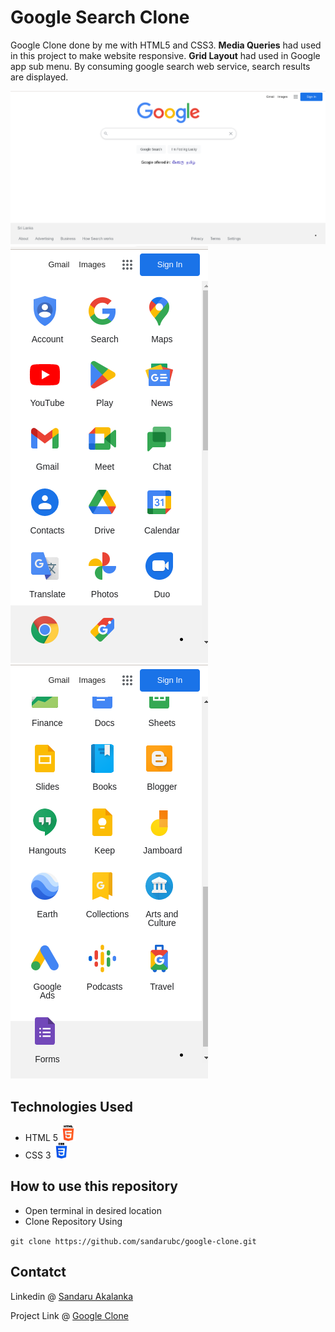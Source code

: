 # Google Search Clone

Google Clone done by me with HTML5 and CSS3. **Media Queries** had used in this project to make website responsive. **Grid Layout** had used in Google app sub menu. By consuming google search web service, search results are displayed.

![img](image/Screenshot-1.png)
![img](/image/screen-2.png)
![img](/image/screen-3.png)


## Technologies Used

- HTML 5 <img src="image/HTML.png" width=25px>
- CSS 3 <img src="image/CSS.png" width=25px>



## How to use this repository

- Open terminal in desired location
- Clone Repository Using

`git clone https://github.com/sandarubc/google-clone.git`


## Contatct

Linkedin @ [Sandaru Akalanka](https://www.linkedin.com/in/sandaru-akalanka-464776188/)

Project Link @ [Google Clone](https://sandarubc.github.io/google-clone/)